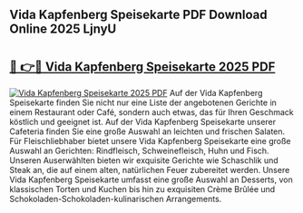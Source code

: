 ## Vida Kapfenberg Speisekarte PDF Download Online 2025 LjnyU

# <h2><a href="http://gceeba.nevu.top/?p=Vida+Kapfenberg+Speisekarte">🔗 👉🔴 Vida Kapfenberg Speisekarte 2025 PDF</a></h2>

[![Vida Kapfenberg Speisekarte 2025 PDF](https://i.imgur.com/dBaPXMq.png)](http://gceeba.nevu.top/?p=Vida+Kapfenberg+Speisekarte)
Auf der Vida Kapfenberg Speisekarte finden Sie nicht nur eine Liste der angebotenen Gerichte in einem Restaurant oder Café, sondern auch etwas, das für Ihren Geschmack köstlich und geeignet ist. Auf der Vida Kapfenberg Speisekarte unserer Cafeteria finden Sie eine große Auswahl an leichten und frischen Salaten. Für Fleischliebhaber bietet unsere Vida Kapfenberg Speisekarte eine große Auswahl an Gerichten: Rindfleisch, Schweinefleisch, Huhn und Fisch. Unseren Auserwählten bieten wir exquisite Gerichte wie Schaschlik und Steak an, die auf einem alten, natürlichen Feuer zubereitet werden. Unsere Vida Kapfenberg Speisekarte umfasst eine große Auswahl an Desserts, von klassischen Torten und Kuchen bis hin zu exquisiten Crème Brûlée und Schokoladen-Schokoladen-kulinarischen Arrangements.
